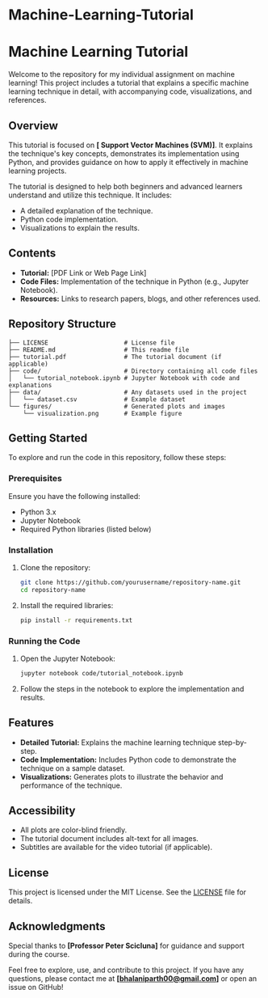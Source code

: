 # Machine-Learning-Tutorial
# Machine Learning Tutorial

Welcome to the repository for my individual assignment on machine learning! This project includes a tutorial that explains a specific machine learning technique in detail, with accompanying code, visualizations, and references.

## Overview
This tutorial is focused on **[ Support Vector Machines (SVM)]**. It explains the technique's key concepts, demonstrates its implementation using Python, and provides guidance on how to apply it effectively in machine learning projects.

The tutorial is designed to help both beginners and advanced learners understand and utilize this technique. It includes:
- A detailed explanation of the technique.
- Python code implementation.
- Visualizations to explain the results.

## Contents
- **Tutorial:** [PDF Link or Web Page Link]
- **Code Files:** Implementation of the technique in Python (e.g., Jupyter Notebook).
- **Resources:** Links to research papers, blogs, and other references used.

## Repository Structure
```
├── LICENSE                     # License file
├── README.md                   # This readme file
├── tutorial.pdf                # The tutorial document (if applicable)
├── code/                       # Directory containing all code files
│   └── tutorial_notebook.ipynb # Jupyter Notebook with code and explanations
├── data/                       # Any datasets used in the project
│   └── dataset.csv             # Example dataset
└── figures/                    # Generated plots and images
    └── visualization.png       # Example figure
```

## Getting Started
To explore and run the code in this repository, follow these steps:

### Prerequisites
Ensure you have the following installed:
- Python 3.x
- Jupyter Notebook
- Required Python libraries (listed below)

### Installation
1. Clone the repository:
   ```bash
   git clone https://github.com/yourusername/repository-name.git
   cd repository-name
   ```
2. Install the required libraries:
   ```bash
   pip install -r requirements.txt
   ```

### Running the Code
1. Open the Jupyter Notebook:
   ```bash
   jupyter notebook code/tutorial_notebook.ipynb
   ```
2. Follow the steps in the notebook to explore the implementation and results.

## Features
- **Detailed Tutorial:** Explains the machine learning technique step-by-step.
- **Code Implementation:** Includes Python code to demonstrate the technique on a sample dataset.
- **Visualizations:** Generates plots to illustrate the behavior and performance of the technique.

## Accessibility
- All plots are color-blind friendly.
- The tutorial document includes alt-text for all images.
- Subtitles are available for the video tutorial (if applicable).

## License
This project is licensed under the MIT License. See the [LICENSE](LICENSE) file for details.

## Acknowledgments
Special thanks to **[Professor Peter Scicluna]** for guidance and support during the course.

Feel free to explore, use, and contribute to this project. If you have any questions, please contact me at **[bhalaniparth00@gmail.com]** or open an issue on GitHub!
